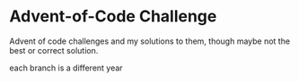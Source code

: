 # Advent-of-Code Challenge

Advent of code challenges and my solutions to them, though maybe not the best or correct solution.

each branch is a different year
